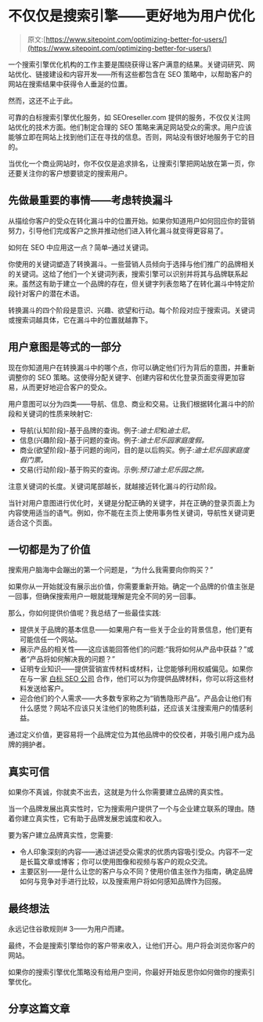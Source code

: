 # 不仅仅是搜索引擎——更好地为用户优化

> 原文:[https://www.sitepoint.com/optimizing-better-for-users/](https://www.sitepoint.com/optimizing-better-for-users/)

一个搜索引擎优化机构的工作主要是围绕获得让客户满意的结果。关键词研究、网站优化、链接建设和内容开发——所有这些都包含在 SEO 策略中，以帮助客户的网站在搜索结果中获得令人垂涎的位置。

然而，这还不止于此。

可靠的白标搜索引擎优化服务，如 SEOreseller.com 提供的服务，不仅仅关注网站优化的技术方面。他们制定合理的 SEO 策略来满足网站受众的需求。用户应该能够立即在网站上找到他们正在寻找的信息。否则，网站没有很好地服务于它的目的。

当优化一个商业网站时，你不仅仅是追求排名，让搜索引擎把网站放在第一页，你还要关注你的客户想要锁定的搜索用户。

## **先做最重要的事情——考虑转换漏斗**

从描绘你客户的受众在转化漏斗中的位置开始。如果你知道用户如何回应你的营销努力，引导他们完成客户之旅并推动他们进入转化漏斗就变得更容易了。

如何在 SEO 中应用这一点？简单–通过关键词。

你使用的关键词塑造了转换漏斗。一些营销人员倾向于选择与他们推广的品牌相关的关键词。这给了他们一个关键词列表，搜索引擎可以识别并将其与品牌联系起来。虽然这有助于建立一个品牌的存在，但关键字列表忽略了在转化漏斗中特定阶段针对客户的潜在术语。

转换漏斗的四个阶段是意识、兴趣、欲望和行动。每个阶段对应于搜索词。关键词或搜索词越具体，它在漏斗中的位置就越靠下。

## **用户意图是等式的一部分**

现在你知道用户在转换漏斗中的哪个点，你可以确定他们行为背后的意图，并重新调整你的 SEO 策略。这使得分配关键字、创建内容和优化登录页面变得更加容易，从而更好地迎合客户的受众。

用户意图可以分为四类——导航、信息、商业和交易。让我们根据转化漏斗中的阶段和关键词的性质来映射它:

*   导航(认知阶段)-基于品牌的查询。例子:*迪士尼*和*迪士尼*。
*   信息(兴趣阶段)-基于问题的查询。例子:*迪士尼乐园家庭度假。*
*   商业(欲望阶段)-基于问题的询问，目的是以后购买。例子:*迪士尼乐园家庭度假门票。*
*   交易(行动阶段)-基于购买的查询。示例:*预订迪士尼乐园之旅。*

注意关键词的长度。关键词尾部越长，就越接近转化漏斗的行动阶段。

当针对用户意图进行优化时，关键是分配正确的关键字，并在正确的登录页面上为内容使用适当的语气。例如，你不能在主页上使用事务性关键词，导航性关键词更适合这个页面。

## **一切都是为了价值**

搜索用户脑海中会蹦出的第一个问题是，“为什么我需要向你购买？”

如果你从一开始就没有展示出价值，你需要重新开始。确定一个品牌的价值主张是一回事，但确保搜索用户一眼就能理解是完全不同的另一回事。

那么，你如何提供价值呢？我总结了一些最佳实践:

*   提供关于品牌的基本信息——如果用户有一些关于企业的背景信息，他们更有可能信任一个网站。
*   展示产品的相关性——这应该能回答他们的问题:“我将如何从产品中获益？”或者“产品将如何解决我的问题？”
*   证明专业知识——提供营销宣传材料或材料，让您能够利用权威偏见。如果你在与一家 <u>[白标 SEO 公司](https://www.relevance.com/why-white-label-seo-and-how-it-helps-your-agency-grow/)</u> 合作，他们可以为你提供品牌材料，你可以将这些材料发送给客户。
*   迎合他们的个人需求——大多数专家称之为“销售隐形产品”。产品会让他们有什么感觉？网站不应该只关注他们的物质利益，还应该关注搜索用户的情感利益。

通过定义价值，更容易将一个品牌定位为其他品牌中的佼佼者，并吸引用户成为品牌的拥护者。

## **真实可信**

如果你不真诚，你就卖不出去，这就是为什么你需要建立品牌的真实性。

当一个品牌发展出真实性时，它为搜索用户提供了一个与企业建立联系的理由。随着你建立真实性，它有助于品牌发展忠诚度和收入。

要为客户建立品牌真实性，您需要:

*   令人印象深刻的内容——通过讲述受众需求的优质内容吸引受众。内容不一定是长篇文章或博客；你可以使用图像和视频与客户的观众交流。
*   主要区别——是什么让您的客户与众不同？使用价值主张作为指南，确定品牌如何与竞争对手进行比较，以及搜索用户将如何感知品牌作为回报。

## **最终想法**

永远记住谷歌规则# 3——为用户而建。

最终，不会是搜索引擎给你的客户带来收入，让他们开心。用户将会浏览你客户的网站。

如果你的搜索引擎优化策略没有给用户空间，你最好开始反思你如何做你的搜索引擎优化。

## 分享这篇文章